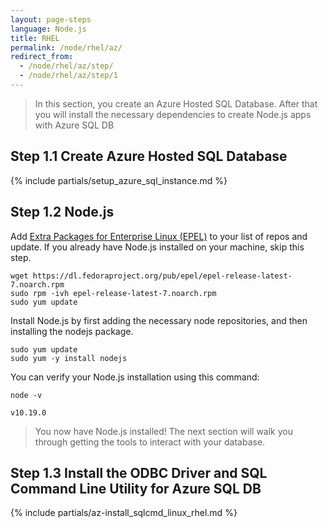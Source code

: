 ```yaml
---
layout: page-steps
language: Node.js
title: RHEL
permalink: /node/rhel/az/
redirect_from:
  - /node/rhel/az/step/
  - /node/rhel/az/step/1
---
```


> In this section, you create an Azure Hosted SQL Database. After that you will install the necessary dependencies to create Node.js apps with Azure SQL DB

## Step 1.1 Create Azure Hosted SQL Database

{% include partials/setup_azure_sql_instance.md %}

## Step 1.2 Node.js

Add [Extra Packages for Enterprise Linux (EPEL)](https://fedoraproject.org/wiki/EPEL) to your list of repos and update. If you already have Node.js installed on your machine, skip this step.

```terminal
wget https://dl.fedoraproject.org/pub/epel/epel-release-latest-7.noarch.rpm
sudo rpm -ivh epel-release-latest-7.noarch.rpm
sudo yum update
```

Install Node.js by first adding the necessary node repositories, and then installing the nodejs package.

```terminal
sudo yum update
sudo yum -y install nodejs
```

You can verify your Node.js installation using this command:

```terminal
node -v
```

```results
v10.19.0
```

> You now have Node.js installed! The next section will walk you through getting the tools to interact with your database.

## Step 1.3 Install the ODBC Driver and SQL Command Line Utility for Azure SQL DB

{% include partials/az-install_sqlcmd_linux_rhel.md %}
